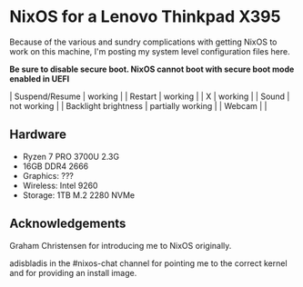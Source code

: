 # NixOS for a Lenovo Thinkpad X395

Because of the various and sundry complications with getting NixOS to work on this machine, I'm posting my system level configuration files here.

**Be sure to disable secure boot. NixOS cannot boot with secure boot mode enabled in UEFI**

| Suspend/Resume | working |
| Restart | working |
| X | working |
| Sound | not working |
| Backlight brightness | partially working |
| Webcam | |

## Hardware

* Ryzen 7 PRO 3700U 2.3G
* 16GB DDR4 2666
* Graphics: ???
* Wireless: Intel 9260
* Storage: 1TB M.2 2280 NVMe

## Acknowledgements

Graham Christensen for introducing me to NixOS originally.

adisbladis in the #nixos-chat channel for pointing me to the correct kernel and for providing an install image.

